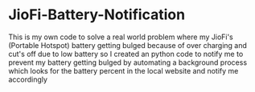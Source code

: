 # JioFi-Battery-Notification
This is my own code to solve a real world problem where my JioFi's (Portable Hotspot) battery getting bulged because of over charging and cut's off due to low battery so I created an python code to notify me to prevent my battery getting bulged by automating a background process which looks for the battery percent in the local website and notify me accordingly
